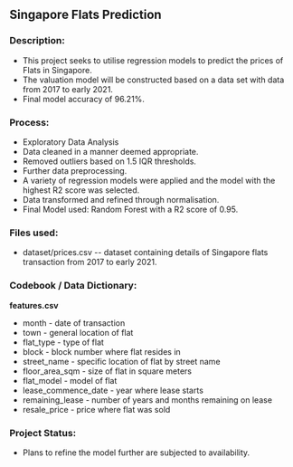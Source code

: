 ## Singapore Flats Prediction

### Description:

- This project seeks to utilise regression models to predict the prices of Flats in Singapore. 
- The valuation model will be constructed based on a data set with data from 2017 to early 2021. 
- Final model accuracy of 96.21%.

### Process:

- Exploratory Data Analysis
- Data cleaned in a manner deemed appropriate. 
- Removed outliers based on 1.5 IQR thresholds.
- Further data preprocessing. 
- A variety of regression models were applied and the model with the highest R2 score was selected. 
- Data transformed and refined through normalisation.
- Final Model used: Random Forest with a R2 score of 0.95.

### Files used:

- dataset/prices.csv -- dataset containing details of Singapore flats transaction from 2017 to early 2021.

### Codebook / Data Dictionary:

**features.csv**
- month - date of transaction
- town - general location of flat
- flat_type - type of flat
- block - block number where flat resides in
- street_name - specific location of flat by street name
- floor_area_sqm - size of flat in square meters
- flat_model - model of flat
- lease_commence_date - year where lease starts
- remaining_lease - number of years and months remaining on lease
- resale_price - price where flat was sold
  
### Project Status:
- Plans to refine the model further are subjected to availability.
